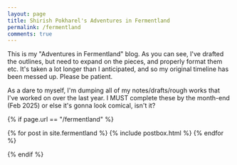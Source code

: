 ```yaml
---
layout: page
title: Shirish Pokharel's Adventures in Fermentland
permalink: /fermentland
comments: true
---
```


<div class="row justify-content-between">
<div class="col-md-8 pr-5">

<p>
This is my "Adventures in Fermentland" blog. As you can see, I've drafted the outlines, but need to expand on the pieces, and properly format them etc. It's taken a lot longer than I anticipated, and so my original timeline has been messed up. Please be patient.
</p>

<p>
As a dare to myself, I'm dumping all of my notes/drafts/rough works that I've worked on over the last year. I MUST complete these by the month-end (Feb 2025) or else it's gonna look comical, isn't it?

</p>

{% if page.url == "/fermentland" %}

</div>
</div>
<section class="recent-posts">
<div class="row listrecent">
    {% for post in site.fermentland %}
            {% include postbox.html %}
    {% endfor %}
</div>
</section>

{% endif %}